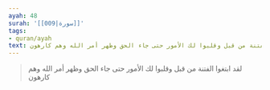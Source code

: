 ```yaml
---
ayah: 48
surah: '[[009|سورة]]'
tags:
- quran/ayah
text: لقد ابتغوا الفتنة من قبل وقلبوا لك الأمور حتى جاء الحق وظهر أمر الله وهم كارهون
---
```

> لقد ابتغوا الفتنة من قبل وقلبوا لك الأمور حتى جاء الحق وظهر أمر الله وهم كارهون
